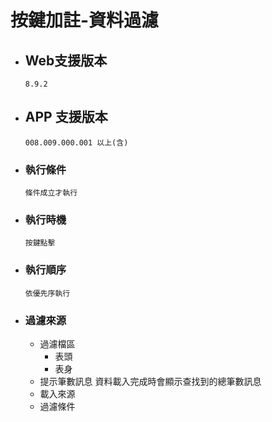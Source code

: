 # 按鍵加註-資料過濾

* ## Web支援版本
  
      8.9.2

* ## APP 支援版本

      008.009.000.001 以上(含)

* ### 執行條件

      條件成立才執行

* ### 執行時機
  
      按鍵點擊

* ### 執行順序

      依優先序執行

* ### 過濾來源

  * 過濾檔區
    * 表頭
    * 表身
  * 提示筆數訊息
      資料載入完成時會顯示查找到的總筆數訊息
  * 載入來源
  * 過濾條件
  